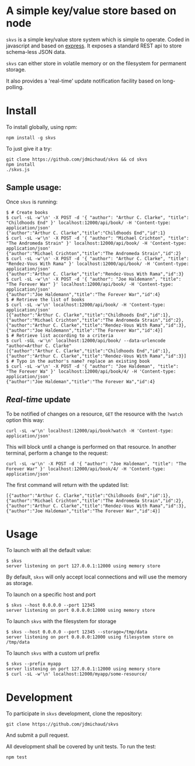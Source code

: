 # A simple key/value store based on node

`skvs` is a simple key/value store system which is simple to operate. Coded in
javascript and based on [express](http://expressjs.com/). It exposes a standard
REST api to store schema-less JSON data.

`skvs` can either store in volatile memory or on the filesystem for permanent storage.

It also provides a 'real-time' update notification facility based on long-polling.

# Install

To install globally, using npm:
```
npm install -g skvs
```

To just give it a try:
```
git clone https://github.com/jdmichaud/skvs && cd skvs
npm install
./skvs.js
```

## Sample usage:

Once `skvs` is running:

```
$ # Create books
$ curl -sL -w'\n' -X POST -d '{ "author": "Arthur C. Clarke", "title": "Childhoods End" }' localhost:12000/api/book/ -H 'Content-type: application/json'
{"author":"Arthur C. Clarke","title":"Childhoods End","id":1}
$ curl -sL -w'\n' -X POST -d '{ "author": "Michael Crichton", "title": "The Andromeda Strain" }' localhost:12000/api/book/ -H 'Content-type: application/json'
{"author":"Michael Crichton","title":"The Andromeda Strain","id":2}
$ curl -sL -w'\n' -X POST -d '{ "author": "Arthur C. Clarke", "title": "Rendez-Vous With Rama" }' localhost:12000/api/book/ -H 'Content-type: application/json'
{"author":"Arthur C. Clarke","title":"Rendez-Vous With Rama","id":3}
$ curl -sL -w'\n' -X POST -d '{ "author": "Joe Haldemann", "title": "The Forever War" }' localhost:12000/api/book/ -H 'Content-type: application/json'
{"author":"Joe Haldemann","title":"The Forever War","id":4}
$ # Retrieve the list of books
$ curl -sL -w'\n' localhost:12000/api/book/ -H 'Content-type: application/json'
[{"author":"Arthur C. Clarke","title":"Childhoods End","id":1},{"author":"Michael Crichton","title":"The Andromeda Strain","id":2},{"author":"Arthur C. Clarke","title":"Rendez-Vous With Rama","id":3},{"author":"Joe Haldemann","title":"The Forever War","id":4}]
$ # Retrieve list according to a criteria
$ curl -sGL -w'\n' localhost:12000/api/book/ --data-urlencode "author=Arthur C. Clarke"
[{"author":"Arthur C. Clarke","title":"Childhoods End","id":1},{"author":"Arthur C. Clarke","title":"Rendez-Vous With Rama","id":3}]
$ # Typo in the author's name? replace an existing book
$ curl -sL -w'\n' -X POST -d '{ "author": "Joe Haldeman", "title": "The Forever Wa" }' localhost:12000/api/book/4/ -H 'Content-type: application/json'
{"author":"Joe Haldeman","title":"The Forever Wa","id":4}
```

## *Real-time* update

To be notified of changes on a resource, `GET` the resource with the `?watch` option this way:

```
curl -sL -w'\n' localhost:12000/api/book?watch -H 'Content-type: application/json'
```

This will block until a change is performed on that resource. In another terminal, perform a change to the request:
```
curl -sL -w'\n' -X POST -d '{ "author": "Joe Haldeman", "title": "The Forever War" }' localhost:12000/api/book/4/ -H 'Content-type: application/json'
```

The first command will return with the updated list:
```
[{"author":"Arthur C. Clarke","title":"Childhoods End","id":1},{"author":"Michael Crichton","title":"The Andromeda Strain","id":2},{"author":"Arthur C. Clarke","title":"Rendez-Vous With Rama","id":3},{"author":"Joe Haldeman","title":"The Forever War","id":4}]
```

# Usage

To launch with all the default value:
```
$ skvs
server listening on port 127.0.0.1:12000 using memory store
```
By default, `skvs` will only accept local connections and will use the memory as storage.

To launch on a specific host and port
```
$ skvs --host 0.0.0.0 --port 12345
server listening on port 0.0.0.0:12000 using memory store
```

To launch `skvs` with the filesystem for storage
```
$ skvs --host 0.0.0.0 --port 12345 --storage=/tmp/data
server listening on port 0.0.0.0:12000 using filesystem store on /tmp/data
```

To launch `skvs` with a custom url prefix
```
$ skvs --prefix myapp
server listening on port 127.0.0.1:12000 using memory store
$ curl -sL -w'\n' localhost:12000/myapp/some-resource/
```

# Development

To participate in `skvs` development, clone the repository:
```
git clone https://github.com/jdmichaud/skvs
```

And submit a pull request.

All development shall be covered by unit tests.
To run the test:
```
npm test
```
